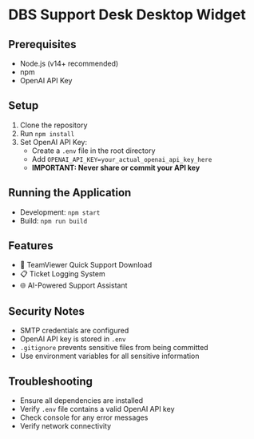# DBS Support Desk Desktop Widget

## Prerequisites
- Node.js (v14+ recommended)
- npm
- OpenAI API Key

## Setup
1. Clone the repository
2. Run `npm install`
3. Set OpenAI API Key:
   - Create a `.env` file in the root directory
   - Add `OPENAI_API_KEY=your_actual_openai_api_key_here`
   - **IMPORTANT: Never share or commit your API key**

## Running the Application
- Development: `npm start`
- Build: `npm run build`

## Features
- 🤖 TeamViewer Quick Support Download
- 📋 Ticket Logging System
- 🌐 AI-Powered Support Assistant

## Security Notes
- SMTP credentials are configured
- OpenAI API key is stored in `.env`
- `.gitignore` prevents sensitive files from being committed
- Use environment variables for all sensitive information

## Troubleshooting
- Ensure all dependencies are installed
- Verify `.env` file contains a valid OpenAI API key
- Check console for any error messages
- Verify network connectivity
